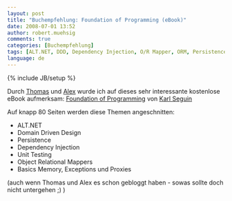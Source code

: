 ```yaml
---
layout: post
title: "Buchempfehlung: Foundation of Programming (eBook)"
date: 2008-07-01 13:52
author: robert.muehsig
comments: true
categories: [Buchempfehlung]
tags: [ALT.NET, DDD, Dependency Injection, O/R Mapper, ORM, Persistence, TDD, Unit Testing]
language: de
---
```

{% include JB/setup %}
<p>Durch <a href="http://blog.thomasbandt.de/39/2006/de/blog/lesetipp-foundations-of-programming.html">Thomas</a> und <a href="http://blog.alexonasp.net/archive/2008/06/30/leseempfehlung-foundations-of-programming-kostenloeses-ebook.aspx">Alex</a> wurde ich auf dieses sehr interessante kostenlose eBook aufmerksam: <a href="http://codebetter.com/blogs/karlseguin/archive/2008/06/24/foundations-of-programming-ebook.aspx">Foundation of Programming</a> von <a href="http://codebetter.com/blogs/karlseguin/default.aspx">Karl Seguin</a></p> <p>Auf knapp 80 Seiten werden diese Themen angeschnitten:</p> <ul> <li>ALT.NET  <li>Domain Driven Design  <li>Persistence  <li>Dependency Injection  <li>Unit Testing  <li>Object Relational Mappers  <li>Basics Memory, Exceptions und Proxies </li></ul> <p>(auch wenn Thomas und Alex es schon gebloggt haben - sowas sollte doch nicht untergehen ;) )</p>
